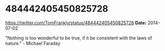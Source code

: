 # 484442405450825728
https://twitter.com/TomFrankly/status/484442405450825728
**Date:** 2014-07-02

"Nothing is too wonderful to be true, if it be consistent with the laws of nature." - Michael Faraday
